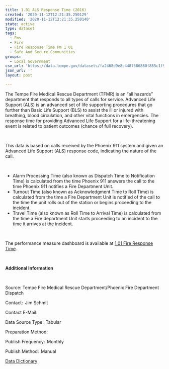 ```yaml
---
title: 1.01 ALS Response Time (2016)
created: '2020-11-12T12:21:35.250129'
modified: '2020-11-12T12:21:35.250140'
state: active
type: dataset
tags:
  - Ems
  - Fire
  - Fire Response Time Pm 1 01
  - Safe And Secure Communities
groups:
  - Local Government
csv_url: 'https://data.tempe.gov/datasets/fa2468d9e8c4487386880f885c1f9cca_0.csv'
json_url: ''
layout: post

---
```

<p>The Tempe Fire Medical Rescue Department (TFMR) is an “all hazards” department that responds to all types of calls for service. Advanced Life Support (ALS) is an advanced set of life supporting procedures that go further than Basic Life Support (BLS) to assist the ill or injured with breathing, blood circulation, and other vital functions in emergencies. The response time for providing Advanced Life Support for a life-threatening event is related to patient outcomes (chance of full recovery).</p><p><br /></p><p>This data is based on calls received by the Phoenix 911 system and given an Advanced Life Support (ALS) response code, indicating the nature of the call.</p><p><br /></p><p></p><ul><li>Alarm Processing Time (also known as Dispatch Time to Notification Time) is calculated from the time Phoenix 911 answers the call to the time Phoenix 911 notifies a Fire Department Unit.</li><li>Turnout Time (also known as Acknowledgment Time to Roll Time) is calculated from the time a Fire Department Unit is notified of the call to the time the unit rolls out of the station or begins proceeding to the incident.</li><li>Travel Time (also known as Roll Time to Arrival Time) is calculated from the time a Fire department Unit starts proceeding to an incident to the time it arrives at the incident.</li></ul><p></p><p><br /></p><p>The performance measure dashboard is available at <a href='https://safe-and-secure-communities-tempegov.hub.arcgis.com/pages/fire-response-time' rel='nofollow ugc' target='_blank'>1.01 Fire Response Time</a>.</p><p><br /></p><p><b>Additional Information </b></p><p><br /></p><p>Source: Tempe Fire Medical Rescue Department/Phoenix Fire Department Dispatch</p><p>Contact:  Jim Schmit</p><p>Contact E-Mail:  </p><p>Data Source Type:  Tabular</p><p>Preparation Method:  </p><p>Publish Frequency:  Monthly</p><p>Publish Method:  Manual</p><p><a href='https://gis.tempe.gov/design/data-dictionary/1.01%20Fire%20Response%20Time%20(detail)/' rel='nofollow ugc' target='_blank'>Data Dictionary</a> </p>

